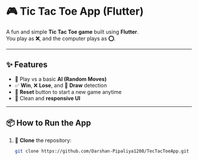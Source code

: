 # 🎮 Tic Tac Toe App (Flutter)

A fun and simple **Tic Tac Toe game** built using **Flutter**.  
You play as **❌**, and the computer plays as **⭕**.

---

## ✨ Features

- 🧠 Play vs a basic **AI (Random Moves)**
- ✅ **Win**, ❌ **Lose**, and 🔁 **Draw** detection
- 🔄 **Reset** button to start a new game anytime
- 📱 Clean and **responsive UI**

---

## 📦 How to Run the App

1. 🔁 **Clone** the repository:
   ```bash
   git clone https://github.com/Darshan-Pipaliya1208/TecTacToeApp.git
